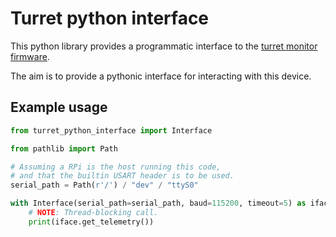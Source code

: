 # Turret python interface

This python library provides a programmatic interface to the [turret monitor firmware](https://github.com/SC-Robotics-2021/turret_monitor_firmware/blob/feature/output/book_src/interface.md).

The aim is to provide a pythonic interface for interacting with this device.


## Example usage
```py
from turret_python_interface import Interface

from pathlib import Path

# Assuming a RPi is the host running this code,
# and that the builtin USART header is to be used.
serial_path = Path(r'/') / "dev" / "ttyS0"

with Interface(serial_path=serial_path, baud=115200, timeout=5) as iface:
    # NOTE: Thread-blocking call.
    print(iface.get_telemetry())
```
